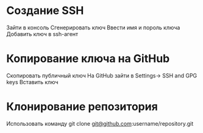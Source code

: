 # Создание SSH
Зайти в консоль
Сгенерировать ключ
Ввести имя и пороль ключа
Добавить ключ в ssh-агент
# Копирование ключа на GitHub
Скопировать публичный ключ
На GitHub зайти в Settings-> SSH and GPG keys
Вставить ключ
# Клонирование репозитория
Использовать команду git clone git@github.com:username/repository.git
 
